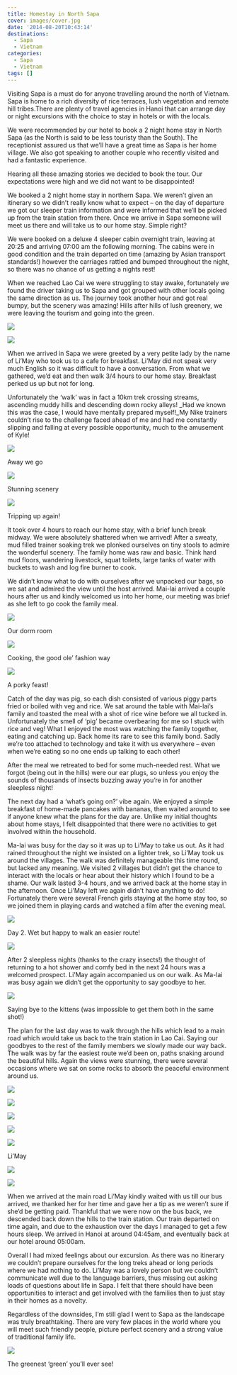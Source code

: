 ```yaml
---
title: Homestay in North Sapa
cover: images/cover.jpg
date: '2014-08-20T10:43:14'
destinations:
  - Sapa
  - Vietnam
categories:
  - Sapa
  - Vietnam
tags: []
---
```

Visiting Sapa is a must do for anyone travelling around the north of Vietnam. Sapa is home to a rich diversity of rice terraces, lush vegetation and remote hill tribes.There are plenty of travel agencies in Hanoi that can arrange day or night excursions with the choice to stay in hotels or with the locals.

We were recommended by our hotel to book a 2 night home stay in North Sapa (as the North is said to be less touristy than the South). The receptionist assured us that we’ll have a great time as Sapa is her home village. We also got speaking to another couple who recently visited and had a fantastic experience.

Hearing all these amazing stories we decided to book the tour. Our expectations were high and we did not want to be disappointed!

We booked a 2 night home stay in northern Sapa. We weren’t given an itinerary so we didn’t really know what to expect – on the day of departure we got our sleeper train information and were informed that we’ll be picked up from the train station from there. Once we arrive in Sapa someone will meet us there and will take us to our home stay. Simple right?

We were booked on a deluxe 4 sleeper cabin overnight train, leaving at 20:25 and arriving 07:00 am the following morning. The cabins were in good condition and the train departed on time (amazing by Asian transport standards!) however the carriages rattled and bumped throughout the night, so there was no chance of us getting a nights rest!

When we reached Lao Cai we were struggling to stay awake, fortunately we found the driver taking us to Sapa and got grouped with other locals going the same direction as us. The journey took another hour and got real bumpy, but the scenery was amazing! Hills after hills of lush greenery, we were leaving the tourism and going into the green.

![](images/IMG_20140817_195006-1024x576.jpg)

![](images/DSC_0022.jpg)

When we arrived in Sapa we were greeted by a very petite lady by the name of Li’May who took us to a cafe for breakfast. Li’May did not speak very much English so it was difficult to have a conversation. From what we gathered, we’d eat and then walk 3/4 hours to our home stay. Breakfast perked us up but not for long.

Unfortunately the ‘walk’ was in fact a 10km trek crossing streams, ascending muddy hills and descending down rocky alleys! _Had we known this was the case, I would have mentally prepared myself!_My Nike trainers couldn’t rise to the challenge faced ahead of me and had me constantly slipping and falling at every possible opportunity, much to the amusement of Kyle!

![](images/16150161923_571f89070f_o_d-1024x575.jpg)

Away we go

![](images/PANO_20140818_100946-1024x271.jpg)

Stunning scenery

![](images/IMG_4359-1024x575.jpg)

Tripping up again!

It took over 4 hours to reach our home stay, with a brief lunch break midway. We were absolutely shattered when we arrived! After a sweaty, mud filled trainer soaking trek we plonked ourselves on tiny stools to admire the wonderful scenery. The family home was raw and basic. Think hard mud floors, wandering livestock, squat toilets, large tanks of water with buckets to wash and log fire burner to cook.

We didn’t know what to do with ourselves after we unpacked our bags, so we sat and admired the view until the host arrived. Mai-lai arrived a couple hours after us and kindly welcomed us into her home, our meeting was brief as she left to go cook the family meal.

![](images/IMG_20140819_100020.jpg)

Our dorm room

![](images/DSC00700.jpg)

Cooking, the good ole’ fashion way

![](images/IMG_20140818_191633.jpg)

A porky feast!

Catch of the day was pig, so each dish consisted of various piggy parts fried or boiled with veg and rice. We sat around the table with Mai-lai’s family and toasted the meal with a shot of rice wine before we all tucked in. Unfortunately the smell of ‘pig’ became overbearing for me so I stuck with rice and veg! What I enjoyed the most was watching the family together, eating and catching up. Back home its rare to see this family bond. Sadly we’re too attached to technology and take it with us everywhere – even when we’re eating so no one ends up talking to each other!

After the meal we retreated to bed for some much-needed rest. What we forgot (being out in the hills) were our ear plugs, so unless you enjoy the sounds of thousands of insects buzzing away you’re in for another sleepless night!

The next day had a ‘what’s going on?’ vibe again. We enjoyed a simple breakfast of home-made pancakes with bananas, then waited around to see if anyone knew what the plans for the day are. Unlike my initial thoughts about home stays, I felt disappointed that there were no activities to get involved within the household.

Ma-lai was busy for the day so it was up to Li’May to take us out. As it had rained throughout the night we insisted on a lighter trek, so Li’May took us around the villages. The walk was definitely manageable this time round, but lacked any meaning. We visited 2 villages but didn’t get the chance to interact with the locals or hear about their history which I found to be a shame. Our walk lasted 3-4 hours, and we arrived back at the home stay in the afternoon. Once Li’May left we again didn’t have anything to do! Fortunately there were several French girls staying at the home stay too, so we joined them in playing cards and watched a film after the evening meal.

![](images/IMG_4471.jpg)

Day 2. Wet but happy to walk an easier route!

![](images/IMG_4485.jpg)

After 2 sleepless nights (thanks to the crazy insects!) the thought of returning to a hot shower and comfy bed in the next 24 hours was a welcomed prospect. Li’May again accompanied us on our walk. As Ma-lai was busy again we didn’t get the opportunity to say goodbye to her.

![](images/IMG_4494.jpg)

Saying bye to the kittens (was impossible to get them both in the same shot!)

The plan for the last day was to walk through the hills which lead to a main road which would take us back to the train station in Lao Cai. Saying our goodbyes to the rest of the family members we slowly made our way back. The walk was by far the easiest route we’d been on, paths snaking around the beautiful hills. Again the views were stunning, there were several occasions where we sat on some rocks to absorb the peaceful environment around us.

![](images/IMG_4496.jpg)

![](images/DSC00728.jpg)

![](images/DSC00723.jpg)

![](images/DSC00744.jpg)

![](images/DSC00730.jpg)

Li’May

![](images/DSC00778-EFFECTS.jpg)

![](images/DSC00780.jpg)

When we arrived at the main road Li’May kindly waited with us till our bus arrived, we thanked her for her time and gave her a tip as we weren’t sure if she’d be getting paid. Thankful that we were now on the bus back, we descended back down the hills to the train station. Our train departed on time again, and due to the exhaustion over the days I managed to get a few hours sleep. We arrived in Hanoi at around 04:45am, and eventually back at our hotel around 05:00am.

Overall I had mixed feelings about our excursion. As there was no itinerary we couldn’t prepare ourselves for the long treks ahead or long periods where we had nothing to do. Li’May was a lovely person but we couldn’t communicate well due to the language barriers, thus missing out asking loads of questions about life in Sapa. I felt that there should have been opportunities to interact and get involved with the families then to just stay in their homes as a novelty.

Regardless of the downsides, I’m still glad I went to Sapa as the landscape was truly breathtaking. There are very few places in the world where you will meet such friendly people, picture perfect scenery and a strong value of traditional family life.

![](images/IMG_4362.jpg)

The greenest ‘green’ you’ll ever see!
